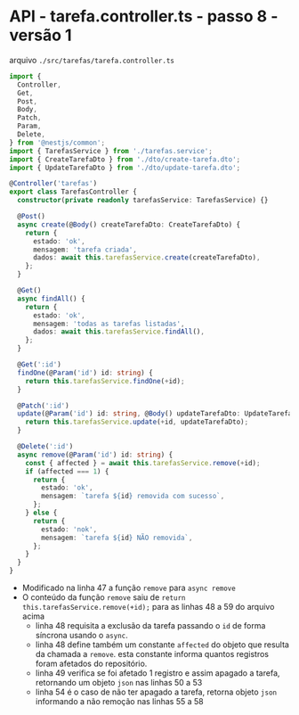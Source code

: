 # API - tarefa.controller.ts - passo 8 - versão 1

arquivo `./src/tarefas/tarefa.controller.ts`
```ts
import {
  Controller,
  Get,
  Post,
  Body,
  Patch,
  Param,
  Delete,
} from '@nestjs/common';
import { TarefasService } from './tarefas.service';
import { CreateTarefaDto } from './dto/create-tarefa.dto';
import { UpdateTarefaDto } from './dto/update-tarefa.dto';

@Controller('tarefas')
export class TarefasController {
  constructor(private readonly tarefasService: TarefasService) {}

  @Post()
  async create(@Body() createTarefaDto: CreateTarefaDto) {
    return {
      estado: 'ok',
      mensagem: 'tarefa criada',
      dados: await this.tarefasService.create(createTarefaDto),
    };
  }

  @Get()
  async findAll() {
    return {
      estado: 'ok',
      mensagem: 'todas as tarefas listadas',
      dados: await this.tarefasService.findAll(),
    };
  }

  @Get(':id')
  findOne(@Param('id') id: string) {
    return this.tarefasService.findOne(+id);
  }

  @Patch(':id')
  update(@Param('id') id: string, @Body() updateTarefaDto: UpdateTarefaDto) {
    return this.tarefasService.update(+id, updateTarefaDto);
  }

  @Delete(':id')
  async remove(@Param('id') id: string) {
    const { affected } = await this.tarefasService.remove(+id);
    if (affected === 1) {
      return {
        estado: 'ok',
        mensagem: `tarefa ${id} removida com sucesso`,
      };
    } else {
      return {
        estado: 'nok',
        mensagem: `tarefa ${id} NÃO removida`,
      };
    }
  }
}

```


- Modificado na linha 47 a função `remove` para `async remove`
- O conteúdo da função `remove` saiu de `return this.tarefasService.remove(+id);` para as linhas 48 a 59 do arquivo acima
  - linha 48 requisita a exclusão da tarefa passando o `id` de forma síncrona usando  o `async`.
  - linha 48 define também um constante `affected` do objeto que resulta da chamada a `remove`. esta constante informa quantos registros foram afetados do repositório.
  - linha 49 verifica se foi afetado 1 registro e assim apagado a tarefa, retornando um objeto `json` nas linhas 50 a 53
  - linha 54 é o caso de não ter apagado a tarefa, retorna objeto `json` informando a não remoção nas linhas 55 a 58


